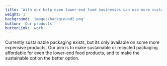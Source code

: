 ```yaml
---
title: 'With our help even lower-end food businesses can use more sustainable packaging.'
weight: 1
background: 'images/background2.png'
button: 'Our products'
buttonLink: 'work'
---
```


Currently sustainable packaging exists, but its only available on some more expensive products. Our aim is to make sustainable or recycled packaging affordable for even the lower-end food products, and to make the sustainable option the better option.
